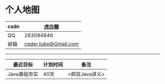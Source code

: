 # 个人地图

|csdn|[虎白糖](http://my.csdn.net/qq_36118959)|
|---|---|
|QQ|283094846|
|邮箱|cqder.tukp@Gmail.com|

***

|最近目标|计划时间|备注|
---|---|---
Java基础夯实|40天|<疯狂Java讲义>